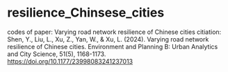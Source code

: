 # resilience_Chinsese_cities

codes of paper: Varying road network resilience of Chinese cities
citiation: Shen, Y., Liu, L., Xu, Z., Yan, W., & Xu, L. (2024). Varying road network resilience of Chinese cities. Environment and Planning B: Urban Analytics and City Science, 51(5), 1168-1173. https://doi.org/10.1177/23998083241237013
